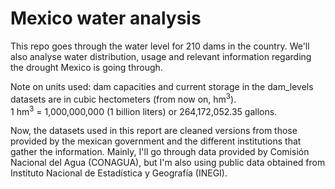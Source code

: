 # Mexico water analysis
This repo goes through the water level for 210 dams in the country. We'll also analyse water distribution, usage and relevant information regarding the drought Mexico is going through.

Note on units used: dam capacities and current storage in the dam_levels datasets are in cubic hectometers (from now on, hm<sup>3</sup>). <br>
1 hm<sup>3</sup> = 1,000,000,000 (1 billion liters) or 264,172,052.35 gallons.

Now, the datasets used in this report are cleaned versions from those provided by the mexican government and the different institutions that gather the information. Mainly, I'll go through data provided by Comisión Nacional del Agua (CONAGUA), but I'm also using public data obtained from Instituto Nacional de Estadística y Geografía (INEGI).
